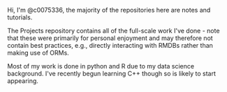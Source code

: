 Hi, I'm @c0075336, the majority of the repositories here are notes and tutorials.

The Projects repository contains all of the full-scale work I've done - note that these were primarily for personal
enjoyment and may therefore not contain best practices, e.g., directly interacting with RMDBs rather than making use
of ORMs.

Most of my work is done in python and R due to my data science background. I've recently begun learning C++
though so is likely to start appearing.
